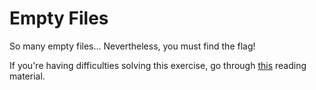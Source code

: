 # Empty Files

So many empty files...
Nevertheless, you must find the flag!

If you're having difficulties solving this exercise, go through [this](../../../reading/summary.md) reading material.
